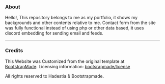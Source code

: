 ### About
Hello!,
This repository belongs to me as my portfolio, it shows my backgrounds and other contents relative to me. Contact form from the site was fully functional instead of using php or other data based, it uses discord embedding for sending email and feeds.
<hr>

### Credits

This Website was Customized from the original template at <br><a href="https://bootstrapmade.com/">BootstrapMade</a>.
Licensing information: <a href="https://bootstrapmade.com/license">bootsrapmade/license</a>

All rights reserved to Hadestia & Bootstrapmade.
